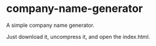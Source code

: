 # company-name-generator
A simple company name generator.

Just download it, uncompress it, and open the index.html.
